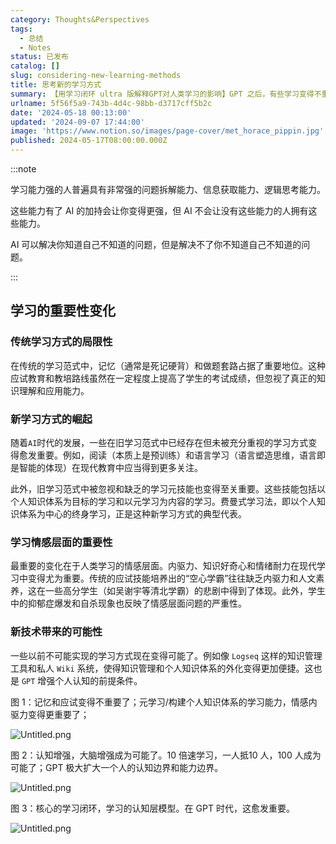 ```yaml
---
category: Thoughts&Perspectives
tags:
  - 总结
  - Notes
status: 已发布
catalog: []
slug: considering-new-learning-methods
title: 思考新的学习方式
summary: 【用学习闭环 ultra 版解释GPT对人类学习的影响】GPT 之后，有些学习变得不重要了，有些学习变得更重要了，有些学习从不可能变成可能了。
urlname: 5f56f5a9-743b-4d4c-98bb-d3717cff5b2c
date: '2024-05-18 00:13:00'
updated: '2024-09-07 17:44:00'
image: 'https://www.notion.so/images/page-cover/met_horace_pippin.jpg'
published: 2024-05-17T08:00:00.000Z
---
```


:::note


学习能力强的人普遍具有非常强的问题拆解能力、信息获取能力、逻辑思考能力。


这些能力有了 AI 的加持会让你变得更强，但 AI 不会让没有这些能力的人拥有这些能力。


AI 可以解决你知道自己不知道的问题，但是解决不了你不知道自己不知道的问题。


:::


## 学习的重要性变化


### 传统学习方式的局限性


在传统的学习范式中，记忆（通常是死记硬背）和做题套路占据了重要地位。这种应试教育和教培路线虽然在一定程度上提高了学生的考试成绩，但忽视了真正的知识理解和应用能力。


### 新学习方式的崛起


随着`AI`时代的发展，一些在旧学习范式中已经存在但未被充分重视的学习方式变得愈发重要。例如，阅读（本质上是预训练）和语言学习（语言塑造思维，语言即是智能的体现）在现代教育中应当得到更多关注。


此外，旧学习范式中被忽视和缺乏的学习元技能也变得至关重要。这些技能包括以个人知识体系为目标的学习和以元学习为内容的学习。费曼式学习法，即以个人知识体系为中心的终身学习，正是这种新学习方式的典型代表。


### 学习情感层面的重要性


最重要的变化在于人类学习的情感层面。内驱力、知识好奇心和情绪耐力在现代学习中变得尤为重要。传统的应试技能培养出的“空心学霸”往往缺乏内驱力和人文素养，这在一些高分学生（如吴谢宇等清北学霸）的悲剧中得到了体现。此外，学生中的抑郁症爆发和自杀现象也反映了情感层面问题的严重性。


### 新技术带来的可能性


一些以前不可能实现的学习方式现在变得可能了。例如像 `Logseq` 这样的知识管理工具和私人 `Wiki` 系统，使得知识管理和个人知识体系的外化变得更加便捷。这也是 `GPT` 增强个人认知的前提条件。


图 1：记忆和应试变得不重要了；元学习/构建个人知识体系的学习能力，情感内驱力变得更重要了；


![Untitled.png](https://prod-files-secure.s3.us-west-2.amazonaws.com/5d24fe63-e567-4804-86f9-9fdc62e13082/a8319b77-00b3-43d9-9f99-e58187f20cfe/Untitled.png?X-Amz-Algorithm=AWS4-HMAC-SHA256&X-Amz-Content-Sha256=UNSIGNED-PAYLOAD&X-Amz-Credential=ASIAZI2LB466XOGZSO7O%2F20250402%2Fus-west-2%2Fs3%2Faws4_request&X-Amz-Date=20250402T054017Z&X-Amz-Expires=3600&X-Amz-Security-Token=IQoJb3JpZ2luX2VjEGUaCXVzLXdlc3QtMiJHMEUCIQDe1uJz7YsqiWM7plmEIJlRHfdwTHhrXJJTQptcMRt3KwIgR5%2FboiW7FSc11lLSxi0WfnP1%2BkQLwCK7KdnvXcktcjsqiAQIzv%2F%2F%2F%2F%2F%2F%2F%2F%2F%2FARAAGgw2Mzc0MjMxODM4MDUiDHqhPQ%2BNEA6U6orwqCrcA%2FnsO92aDnpY0ZMejdOcbo95xZKakWHXjMuhZCFxgQCv1mLACdfxI7sizz3oiVTzILdVHF2jM%2FLpiNIBL2TSH88hYAyTNE%2BHaMgui3qasoqov1OUBLG1qzIzamb8mP2g4z3ENT8zVevpeU%2BAuiFTF%2FTrLgWb5UWrrTXO08eYo%2Fo8E8R7FwsQKcSSUa8lMXhb%2FvxBal3PU3nOOxfLTYXBiZBrGDGBXwYNBEuVRbGmQGEyiKLQ0CGitGabU2bfqKbH9QzkM8UV4s8H%2FJi40YWssarbOJOfptqXXGErCE9amTf%2FSOWDYgiNL28yWM0pGufZz6V%2Bhi9BKBBuCsKThMuahQFHnMThpKZURrrbjTPyB1J3eAnsKum7Sh%2FrO7ZcAN5I0HM2V6HuA4R4vi%2Bp3xx%2BDLO6jYtbxisW8Eo0L1y7SG%2BGGWKmGVIY6yVbUz3Hutvl3T92VH%2BjRylGq38UGFv2FtUHcTWtKWg11vvoMEKoglF%2BFA2Vw5onqbL1wtgNe60ajBiFrrbV5IQoX0zgk5qOVx8HaSfxVA%2BAYDuRJu4KnISKO%2BvdOblMjEtMW7kjqDR5z1Ohl6ocp5aeqO%2FUlkqMaHAuVs8o4qQjLeKSw1X%2BF%2Bm%2FMSMOCAQbR%2F58L8x8MJeIs78GOqUBs44CpG2cwPnn8NMS1ozNQz8YQzmf3OPOC1eQK9DZ02gXfS234h4xDJrV9hmHY62%2BPsPsDX4RNB0QbWUaNE0NS8eFrH7HO3yOBR3icPqpmOEABgtM7sTha3nZa5gROE4yIGgx6m0LcJas3dqY0U%2F3FgbaVkXSm6sYzgm3nCPcojjU7zxZUUk3mh3%2FbaJbK7XFtKd1nvP0BwPF4Y2jBUySA7y9mme6&X-Amz-Signature=cb8152130e9414c4512352f325efd3557598f04208166bfa454fb753174d392f&X-Amz-SignedHeaders=host&x-id=GetObject)


图 2：认知增强，大脑增强成为可能了。10 倍速学习，一人抵10 人，100 人成为可能了；GPT 极大扩大一个人的认知边界和能力边界。


![Untitled.png](https://prod-files-secure.s3.us-west-2.amazonaws.com/5d24fe63-e567-4804-86f9-9fdc62e13082/e195b372-4d2b-479c-9e75-1be4e2c1412e/Untitled.png?X-Amz-Algorithm=AWS4-HMAC-SHA256&X-Amz-Content-Sha256=UNSIGNED-PAYLOAD&X-Amz-Credential=ASIAZI2LB466XOGZSO7O%2F20250402%2Fus-west-2%2Fs3%2Faws4_request&X-Amz-Date=20250402T054017Z&X-Amz-Expires=3600&X-Amz-Security-Token=IQoJb3JpZ2luX2VjEGUaCXVzLXdlc3QtMiJHMEUCIQDe1uJz7YsqiWM7plmEIJlRHfdwTHhrXJJTQptcMRt3KwIgR5%2FboiW7FSc11lLSxi0WfnP1%2BkQLwCK7KdnvXcktcjsqiAQIzv%2F%2F%2F%2F%2F%2F%2F%2F%2F%2FARAAGgw2Mzc0MjMxODM4MDUiDHqhPQ%2BNEA6U6orwqCrcA%2FnsO92aDnpY0ZMejdOcbo95xZKakWHXjMuhZCFxgQCv1mLACdfxI7sizz3oiVTzILdVHF2jM%2FLpiNIBL2TSH88hYAyTNE%2BHaMgui3qasoqov1OUBLG1qzIzamb8mP2g4z3ENT8zVevpeU%2BAuiFTF%2FTrLgWb5UWrrTXO08eYo%2Fo8E8R7FwsQKcSSUa8lMXhb%2FvxBal3PU3nOOxfLTYXBiZBrGDGBXwYNBEuVRbGmQGEyiKLQ0CGitGabU2bfqKbH9QzkM8UV4s8H%2FJi40YWssarbOJOfptqXXGErCE9amTf%2FSOWDYgiNL28yWM0pGufZz6V%2Bhi9BKBBuCsKThMuahQFHnMThpKZURrrbjTPyB1J3eAnsKum7Sh%2FrO7ZcAN5I0HM2V6HuA4R4vi%2Bp3xx%2BDLO6jYtbxisW8Eo0L1y7SG%2BGGWKmGVIY6yVbUz3Hutvl3T92VH%2BjRylGq38UGFv2FtUHcTWtKWg11vvoMEKoglF%2BFA2Vw5onqbL1wtgNe60ajBiFrrbV5IQoX0zgk5qOVx8HaSfxVA%2BAYDuRJu4KnISKO%2BvdOblMjEtMW7kjqDR5z1Ohl6ocp5aeqO%2FUlkqMaHAuVs8o4qQjLeKSw1X%2BF%2Bm%2FMSMOCAQbR%2F58L8x8MJeIs78GOqUBs44CpG2cwPnn8NMS1ozNQz8YQzmf3OPOC1eQK9DZ02gXfS234h4xDJrV9hmHY62%2BPsPsDX4RNB0QbWUaNE0NS8eFrH7HO3yOBR3icPqpmOEABgtM7sTha3nZa5gROE4yIGgx6m0LcJas3dqY0U%2F3FgbaVkXSm6sYzgm3nCPcojjU7zxZUUk3mh3%2FbaJbK7XFtKd1nvP0BwPF4Y2jBUySA7y9mme6&X-Amz-Signature=9517a54db7c760f90bbd271d863e9008c1778b05ab28c726dce46e49db019cce&X-Amz-SignedHeaders=host&x-id=GetObject)


图 3：核心的学习闭环，学习的认知层模型。在 GPT 时代，这愈发重要。


![Untitled.png](https://prod-files-secure.s3.us-west-2.amazonaws.com/5d24fe63-e567-4804-86f9-9fdc62e13082/57f2a38d-97b9-407e-baa1-8fecb8348e87/Untitled.png?X-Amz-Algorithm=AWS4-HMAC-SHA256&X-Amz-Content-Sha256=UNSIGNED-PAYLOAD&X-Amz-Credential=ASIAZI2LB466XOGZSO7O%2F20250402%2Fus-west-2%2Fs3%2Faws4_request&X-Amz-Date=20250402T054017Z&X-Amz-Expires=3600&X-Amz-Security-Token=IQoJb3JpZ2luX2VjEGUaCXVzLXdlc3QtMiJHMEUCIQDe1uJz7YsqiWM7plmEIJlRHfdwTHhrXJJTQptcMRt3KwIgR5%2FboiW7FSc11lLSxi0WfnP1%2BkQLwCK7KdnvXcktcjsqiAQIzv%2F%2F%2F%2F%2F%2F%2F%2F%2F%2FARAAGgw2Mzc0MjMxODM4MDUiDHqhPQ%2BNEA6U6orwqCrcA%2FnsO92aDnpY0ZMejdOcbo95xZKakWHXjMuhZCFxgQCv1mLACdfxI7sizz3oiVTzILdVHF2jM%2FLpiNIBL2TSH88hYAyTNE%2BHaMgui3qasoqov1OUBLG1qzIzamb8mP2g4z3ENT8zVevpeU%2BAuiFTF%2FTrLgWb5UWrrTXO08eYo%2Fo8E8R7FwsQKcSSUa8lMXhb%2FvxBal3PU3nOOxfLTYXBiZBrGDGBXwYNBEuVRbGmQGEyiKLQ0CGitGabU2bfqKbH9QzkM8UV4s8H%2FJi40YWssarbOJOfptqXXGErCE9amTf%2FSOWDYgiNL28yWM0pGufZz6V%2Bhi9BKBBuCsKThMuahQFHnMThpKZURrrbjTPyB1J3eAnsKum7Sh%2FrO7ZcAN5I0HM2V6HuA4R4vi%2Bp3xx%2BDLO6jYtbxisW8Eo0L1y7SG%2BGGWKmGVIY6yVbUz3Hutvl3T92VH%2BjRylGq38UGFv2FtUHcTWtKWg11vvoMEKoglF%2BFA2Vw5onqbL1wtgNe60ajBiFrrbV5IQoX0zgk5qOVx8HaSfxVA%2BAYDuRJu4KnISKO%2BvdOblMjEtMW7kjqDR5z1Ohl6ocp5aeqO%2FUlkqMaHAuVs8o4qQjLeKSw1X%2BF%2Bm%2FMSMOCAQbR%2F58L8x8MJeIs78GOqUBs44CpG2cwPnn8NMS1ozNQz8YQzmf3OPOC1eQK9DZ02gXfS234h4xDJrV9hmHY62%2BPsPsDX4RNB0QbWUaNE0NS8eFrH7HO3yOBR3icPqpmOEABgtM7sTha3nZa5gROE4yIGgx6m0LcJas3dqY0U%2F3FgbaVkXSm6sYzgm3nCPcojjU7zxZUUk3mh3%2FbaJbK7XFtKd1nvP0BwPF4Y2jBUySA7y9mme6&X-Amz-Signature=75cad3e5bb4877fe79788751666ed6413f6a9ee7d214a280392c0c3ed693d8ea&X-Amz-SignedHeaders=host&x-id=GetObject)

